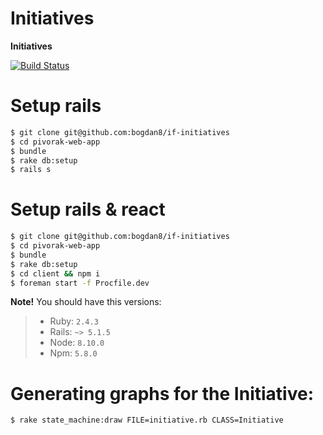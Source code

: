 # Initiatives

**Initiatives**

[![Build Status](https://travis-ci.com/bogdan8/if-initiatives.svg?branch=develop)](https://travis-ci.com/bogdan8/if-initiatives)

# Setup rails
```sh
$ git clone git@github.com:bogdan8/if-initiatives
$ cd pivorak-web-app
$ bundle
$ rake db:setup
$ rails s
```

# Setup rails & react
```sh
$ git clone git@github.com:bogdan8/if-initiatives
$ cd pivorak-web-app
$ bundle
$ rake db:setup
$ cd client && npm i
$ foreman start -f Procfile.dev
```

**Note!** You should have this versions:
> -  Ruby: `2.4.3`
> -  Rails: `~> 5.1.5`
> -  Node: `8.10.0`
> -  Npm: `5.8.0`

# Generating graphs for the Initiative:
```sh
$ rake state_machine:draw FILE=initiative.rb CLASS=Initiative
```
